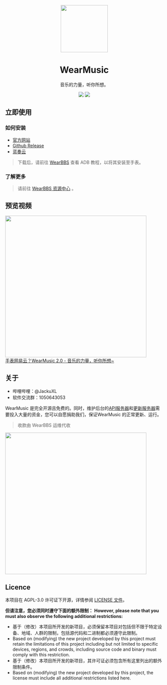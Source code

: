 <p align="center"><img src="https://s3.ax1x.com/2021/02/02/ymJArq.png" width="150px"/></p>
<h1 align="center">WearMusic</h1>
<p align="center">音乐的力量，听你所想。</p>
<p align="center">
   <a href="https://github.com/JackuXL/WearMusic/releases"><img src="https://img.shields.io/github/v/release/JackuXL/wearmusic.svg?style=flat-square"></a>
   <a href="https://github.com/JackuXL/WearMusic/blob/master/LICENSE"><img src="https://img.shields.io/github/license/JackuXL/wearmusic.svg?style=flat-square"></a>
</p>



## 立即使用

### 如何安装

- [官方网站](https://wmusic.wearbbs.cn)
- [Github Release](https://github.com/JackuXL/WearMusic/releases)
- [蓝奏云](https://wearbbs.lanzous.com/iMoEHl4ufsd)

> 下载后，请前往 [WearBBS](https://wearbbs.cn) 查看 ADB 教程，以将其安装至手表。


### 了解更多
> 请前往 [WearBBS 资源中心](https://wearbbs.cn/resources/wearmusic.260/) 。

## 预览视频

<a href = "https://www.bilibili.com/video/BV1zf4y1672n/ " target="_blank"><img src="https://ae01.alicdn.com/kf/U25829692e6b24c31abaa53afdbe2a9d2L.jpg" width="450"/><br>手表网易云？WearMusic 2.0 - 音乐的力量，听你所想~</a>

## 关于

- 哔哩哔哩：@JackuXL
- 软件交流群：1050643053

WearMusic 是完全开源且免费的。同时，维护后台的[API服务器](https://music.wearbbs.cn)和[更新服务器](https://wmu.wearbbs.cn)需要投入大量的资金，您可以自愿捐助我们，保证WearMusic 的正常更新、运行。

> 收款由 WearBBS 运维代收

<img src="https://ae01.alicdn.com/kf/U0bf11df727e34cb7b7ce0a3009575accV.jpg" width="450"/>


## Licence

本项目在 AGPL-3.0 许可证下开源，详情参阅 [LICENSE 文件](https://github.com/JackuXL/WearMusic/blob/master/LICENSE)。

**但请注意，您必须同时遵守下面的额外限制：**
**However, please note that you must also observe the following additional restrictions:**

- 基于（修改）本项目所开发的新项目，必须保留本项目对包括但不限于特定设备、地域、人群的限制，包括源代码和二进制都必须遵守此限制。
- Based on (modifying) the new project developed by this project must retain the limitations of this project including but not limited to specific devices, regions, and crowds, including source code and binary must comply with this restriction.
- 基于（修改）本项目所开发的新项目，其许可证必须包含所有这里列出的额外限制条件。
- Based on (modifying) the new project developed by this project, the license must include all additional restrictions listed here.
